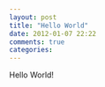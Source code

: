 ```yaml
---
layout: post
title: "Hello World"
date: 2012-01-07 22:22
comments: true
categories: 
---
```


Hello World!

